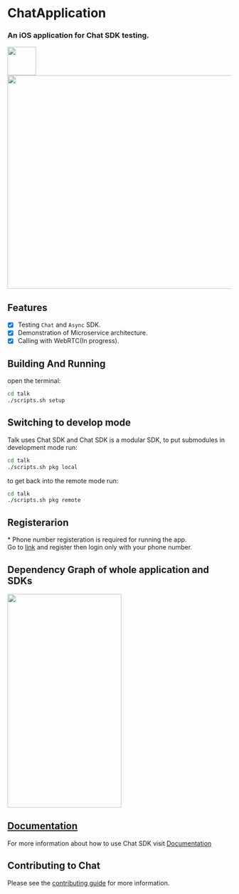 # ChatApplication
### An iOS application for Chat SDK testing.
<img src="https://github.com/hamed8080/chat-application/raw/main/images/icon.png" width="64" height="64">
<br />

<img src="https://github.com/hamed8080/chat-application/raw/main/images/main.png"  width="640" height="480">
<br />

## Features
- [x] Testing `Chat` and `Async` SDK.
- [x] Demonstration of Microservice architecture.
- [x] Calling with WebRTC(In progress).

## Building And Running
open the terminal:
```bash
cd talk
./scripts.sh setup
```

## Switching to develop mode
Talk uses Chat SDK and Chat SDK is a modular SDK, to put submodules in development mode run:
```bash
cd talk
./scripts.sh pkg local
```

to get back into the remote mode run:
```bash
cd talk
./scripts.sh pkg remote
```

## Registerarion
&ast; Phone number registeration is required for running the app.
<br />
Go to [link](https://accounts.pod.ir/) and register then login only with your phone number.

## Dependency Graph of whole application and SDKs
<img src="https://github.com/hamed8080/chat-application/raw/main/images/dependencies.jpg"  width="256" height="480">
<br />

## [Documentation](https://hamed8080.gitlab.io/chat/documentation/chat/)
For more information about how to use Chat SDK visit [Documentation](https://hamed8080.gitlab.io/chat/documentation/Chat/) 
<br/>

## Contributing to Chat
Please see the [contributing guide](/CONTRIBUTING.md) for more information.
